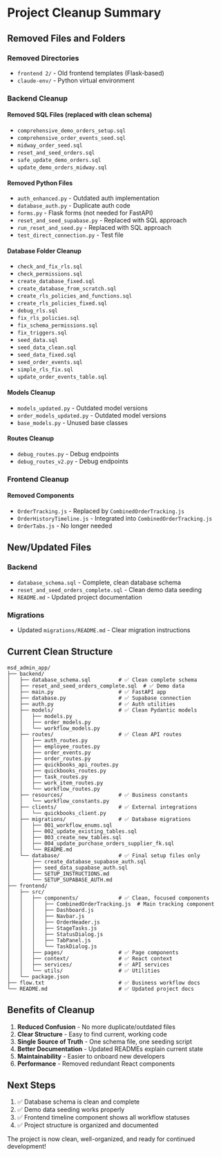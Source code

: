 # Project Cleanup Summary

## Removed Files and Folders

### Removed Directories
- `frontend 2/` - Old frontend templates (Flask-based)
- `claude-env/` - Python virtual environment

### Backend Cleanup

#### Removed SQL Files (replaced with clean schema)
- `comprehensive_demo_orders_setup.sql`
- `comprehensive_order_events_seed.sql`  
- `midway_order_seed.sql`
- `reset_and_seed_orders.sql`
- `safe_update_demo_orders.sql`
- `update_demo_orders_midway.sql`

#### Removed Python Files
- `auth_enhanced.py` - Outdated auth implementation
- `database_auth.py` - Duplicate auth code  
- `forms.py` - Flask forms (not needed for FastAPI)
- `reset_and_seed_supabase.py` - Replaced with SQL approach
- `run_reset_and_seed.py` - Replaced with SQL approach
- `test_direct_connection.py` - Test file

#### Database Folder Cleanup
- `check_and_fix_rls.sql`
- `check_permissions.sql`
- `create_database_fixed.sql`
- `create_database_from_scratch.sql`
- `create_rls_policies_and_functions.sql`
- `create_rls_policies_fixed.sql`
- `debug_rls.sql`
- `fix_rls_policies.sql`
- `fix_schema_permissions.sql`
- `fix_triggers.sql`
- `seed_data.sql`
- `seed_data_clean.sql`
- `seed_data_fixed.sql`
- `seed_order_events.sql`
- `simple_rls_fix.sql`
- `update_order_events_table.sql`

#### Models Cleanup
- `models_updated.py` - Outdated model versions
- `order_models_updated.py` - Outdated model versions
- `base_models.py` - Unused base classes

#### Routes Cleanup
- `debug_routes.py` - Debug endpoints
- `debug_routes_v2.py` - Debug endpoints

### Frontend Cleanup

#### Removed Components
- `OrderTracking.js` - Replaced by `CombinedOrderTracking.js`
- `OrderHistoryTimeline.js` - Integrated into `CombinedOrderTracking.js`
- `OrderTabs.js` - No longer needed

## New/Updated Files

### Backend
- `database_schema.sql` - Complete, clean database schema
- `reset_and_seed_orders_complete.sql` - Clean demo data seeding
- `README.md` - Updated project documentation

### Migrations
- Updated `migrations/README.md` - Clear migration instructions

## Current Clean Structure

```
msd_admin_app/
├── backend/
│   ├── database_schema.sql         # ✅ Clean complete schema
│   ├── reset_and_seed_orders_complete.sql  # ✅ Demo data
│   ├── main.py                     # ✅ FastAPI app
│   ├── database.py                 # ✅ Supabase connection
│   ├── auth.py                     # ✅ Auth utilities
│   ├── models/                     # ✅ Clean Pydantic models
│   │   ├── models.py               
│   │   ├── order_models.py         
│   │   └── workflow_models.py      
│   ├── routes/                     # ✅ Clean API routes
│   │   ├── auth_routes.py          
│   │   ├── employee_routes.py      
│   │   ├── order_events.py         
│   │   ├── order_routes.py         
│   │   ├── quickbooks_api_routes.py
│   │   ├── quickbooks_routes.py    
│   │   ├── task_routes.py          
│   │   ├── work_item_routes.py     
│   │   └── workflow_routes.py      
│   ├── resources/                  # ✅ Business constants
│   │   └── workflow_constants.py   
│   ├── clients/                    # ✅ External integrations
│   │   └── quickbooks_client.py    
│   ├── migrations/                 # ✅ Database migrations
│   │   ├── 001_workflow_enums.sql  
│   │   ├── 002_update_existing_tables.sql
│   │   ├── 003_create_new_tables.sql
│   │   ├── 004_update_purchase_orders_supplier_fk.sql
│   │   └── README.md               
│   └── database/                   # ✅ Final setup files only
│       ├── create_database_supabase_auth.sql
│       ├── seed_data_supabase_auth.sql
│       ├── SETUP_INSTRUCTIONS.md
│       └── SETUP_SUPABASE_AUTH.md
├── frontend/
│   ├── src/
│   │   ├── components/             # ✅ Clean, focused components
│   │   │   ├── CombinedOrderTracking.js  # Main tracking component
│   │   │   ├── Dashboard.js        
│   │   │   ├── Navbar.js           
│   │   │   ├── OrderHeader.js      
│   │   │   ├── StageTasks.js       
│   │   │   ├── StatusDialog.js     
│   │   │   ├── TabPanel.js         
│   │   │   └── TaskDialog.js       
│   │   ├── pages/                  # ✅ Page components
│   │   ├── context/                # ✅ React context
│   │   ├── services/               # ✅ API services
│   │   └── utils/                  # ✅ Utilities
│   └── package.json
├── flow.txt                        # ✅ Business workflow docs
└── README.md                       # ✅ Updated project docs
```

## Benefits of Cleanup

1. **Reduced Confusion** - No more duplicate/outdated files
2. **Clear Structure** - Easy to find current, working code  
3. **Single Source of Truth** - One schema file, one seeding script
4. **Better Documentation** - Updated READMEs explain current state
5. **Maintainability** - Easier to onboard new developers
6. **Performance** - Removed redundant React components

## Next Steps

1. ✅ Database schema is clean and complete
2. ✅ Demo data seeding works properly  
3. ✅ Frontend timeline component shows all workflow statuses
4. ✅ Project structure is organized and documented

The project is now clean, well-organized, and ready for continued development!
